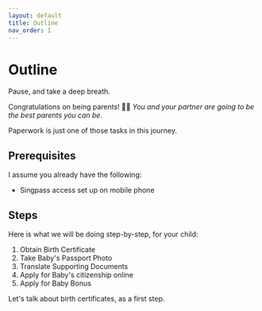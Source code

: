 ```yaml
---
layout: default
title: Outline
nav_order: 1
---
```


# Outline

Pause, and take a deep breath.

Congratulations on being parents! 💃🕺
_You and your partner are going to be the best parents you can be._

Paperwork is just one of those tasks in this journey.

## Prerequisites

I assume you already have the following:

* Singpass access set up on mobile phone

## Steps

Here is what we will be doing step-by-step, for your child:

1. Obtain Birth Certificate
2. Take Baby's Passport Photo
3. Translate Supporting Documents
4. Apply for Baby's citizenship online
5. Apply for Baby Bonus

Let's talk about birth certificates, as a first step.
